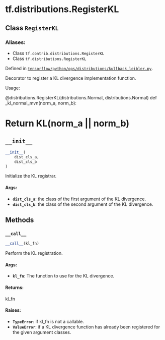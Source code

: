 <div itemscope itemtype="http://developers.google.com/ReferenceObject">
<meta itemprop="name" content="tf.distributions.RegisterKL" />
<meta itemprop="path" content="Stable" />
<meta itemprop="property" content="__call__"/>
<meta itemprop="property" content="__init__"/>
</div>

# tf.distributions.RegisterKL

## Class `RegisterKL`



### Aliases:

* Class `tf.contrib.distributions.RegisterKL`
* Class `tf.distributions.RegisterKL`



Defined in [`tensorflow/python/ops/distributions/kullback_leibler.py`](https://www.tensorflow.org/code/tensorflow/python/ops/distributions/kullback_leibler.py).

Decorator to register a KL divergence implementation function.

Usage:

@distributions.RegisterKL(distributions.Normal, distributions.Normal)
def _kl_normal_mvn(norm_a, norm_b):
  # Return KL(norm_a || norm_b)

<h2 id="__init__"><code>__init__</code></h2>

``` python
__init__(
    dist_cls_a,
    dist_cls_b
)
```

Initialize the KL registrar.

#### Args:

* <b>`dist_cls_a`</b>: the class of the first argument of the KL divergence.
* <b>`dist_cls_b`</b>: the class of the second argument of the KL divergence.



## Methods

<h3 id="__call__"><code>__call__</code></h3>

``` python
__call__(kl_fn)
```

Perform the KL registration.

#### Args:

* <b>`kl_fn`</b>: The function to use for the KL divergence.


#### Returns:

kl_fn


#### Raises:

* <b>`TypeError`</b>: if kl_fn is not a callable.
* <b>`ValueError`</b>: if a KL divergence function has already been registered for
    the given argument classes.



